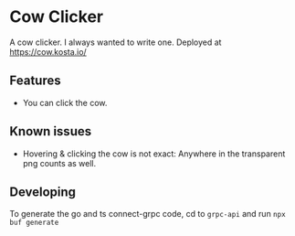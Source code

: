 # Cow Clicker

A cow clicker. I always wanted to write one.
Deployed at https://cow.kosta.io/

## Features

* You can click the cow.

## Known issues

* Hovering & clicking the cow is not exact: Anywhere in the transparent png
  counts as well.

## Developing

To generate the go and ts connect-grpc code, cd to `grpc-api` and run
`npx buf generate`

